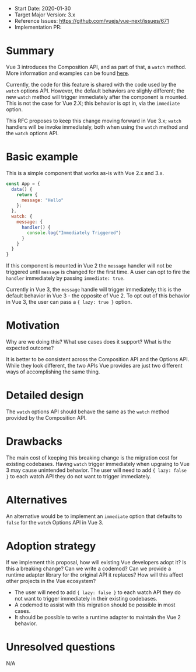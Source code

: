 - Start Date: 2020-01-30
- Target Major Version: 3.x
- Reference Issues: https://github.com/vuejs/vue-next/issues/671
- Implementation PR:

# Summary

Vue 3 introduces the Composition API, and as part of that, a `watch` method. More information and examples can be found [here](https://vue-composition-api-rfc.netlify.com/api.html#watch).

Currently, the code for this feature is shared with the code used by the `watch` options API. However, the default behaviors are slighly different; the new `watch` method will trigger immediately after the component is mounted. This is not the case for Vue 2.X; this behavior is opt in, via the `immediate` option.

This RFC proposes to keep this change moving forward in Vue 3.x; `watch` handlers will be invoke immediately, both when using the `watch` method and the `watch` options API.

# Basic example

This is a simple component that works as-is with Vue 2.x and 3.x.

```js
const App = {
  data() {
    return {
      message: "Hello"
    };
  },
  watch: {
    message: {
      handler() {
        console.log("Immediately Triggered")
      }
    }
  }
}
```

If this component is mounted in Vue 2 the `message` handler will not be triggered until `message` is changed for the first time. A user can opt to fire the `handler` immediately by passing `immediate: true`. 

Currently in Vue 3, the `message` handle will trigger immediately; this is the default behavior in Vue 3 - the opposite of Vue 2. To opt out of this behavior in Vue 3, the user can pass a `{ lazy: true }` option.

# Motivation

Why are we doing this? What use cases does it support? What is the expected
outcome?

It is better to be consistent across the Composition API and the Options API. While they look different, the two APIs Vue provides are just two different ways of accomplishing the same thing.

# Detailed design

The `watch` options API should behave the same as the `watch` method provided by the Composition API.

# Drawbacks

The main cost of keeping this breaking change is the migration cost for existing codebases. Having `watch` trigger immediately when upgraing to Vue 3 may cause unintended behavior. The user will need to add `{ lazy: false }` to each watch API they do not want to trigger immediately.

# Alternatives

An alternative would be to implement an `immediate` option that defaults to `false` for the `watch` Options API in Vue 3.

# Adoption strategy

If we implement this proposal, how will existing Vue developers adopt it? Is
this a breaking change? Can we write a codemod? Can we provide a runtime adapter library for the original API it replaces? How will this affect other projects in the Vue ecosystem?

- The user will need to add `{ lazy: false }` to each watch API they do not want to trigger immediately in their existing codebases. 
- A codemod to assist with this migration should be possible in most cases. 
- It should be possible to write a runtime adapter to maintain the Vue 2 behavior.

# Unresolved questions

N/A
